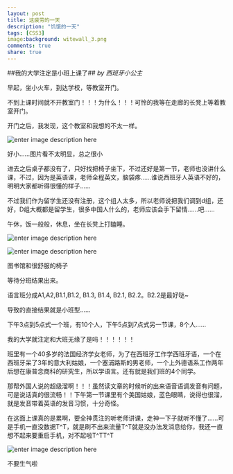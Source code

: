 ```yaml
---
layout: post
title: 这疲劳的一天
description: "饥饿的一天"
tags: [CSS3]
image:background: witewall_3.png
comments: true
share: true
---
```

##我的大学注定是小班上课了##
*by 西班牙小公主*


早起，坐小火车，到达学校，等教室开门。

不到上课时间就不开教室门！！！为什么！！！可怜的我等在走廊的长凳上等着教室开门。

开门之后，我发现，这个教室和我想的不太一样。

![enter image description here](http://ww2.sinaimg.cn/mw690/6bfe8f1bgw1ews1t3zapcj22yo1o0npd.jpg)

好小……图片看不太明显，总之很小

进去之后桌子都没有了，只好找把椅子坐下，不过还好是第一节，老师也没讲什么课，不过，因为是英语课，老师全程英文，脑袋疼……谁说西班牙人英语不好的，明明大家都听得很懂的样子……

不过我们作为留学生还没有注册，这个组人太多，所以老师说把我们调到d组，还好，D组大概都是留学生，很多中国人什么的，老师应该会手下留情……吧……

午休，饭一般般，休息，坐在长凳上打瞌睡。

![enter image description here](http://ww4.sinaimg.cn/mw690/6bfe8f1bgw1ews1ta1ffxj22yo1o0qv6.jpg)

![enter image description here](http://ww4.sinaimg.cn/mw690/6bfe8f1bgw1ews1so8ci5j21o02yo7wi.jpg)

图书馆和很舒服的椅子

等待分班结果出来。

语言班分成A1,A2,B1.1,B1.2, B1.3, B1.4, B2.1, B2.2。B2.2是最好哒~

导致的直接结果就是小班型……

下午3点到5点式一个班，有10个人，下午5点到7点式另一节课，8个人……

我的大学就注定和大班无缘了是吗！！！！！！

班里有一个40多岁的法国经济学女老师，为了在西班牙工作学西班牙语，一个在西班牙呆了3年的意大利姑娘，一个塞浦路斯的男老师，一个上外德语系工作两年后想在康普念商科的研究生，所以学语言。还有就是我们班的4个同学。

那帮外国人说的超级溜啊！！！虽然读文章的时候听的出来语音语调发音有问题，可是说话真的很流畅！！下午第一节课里有个美国姑娘，蓝色眼睛，说得也很溜，就是发音带着英语的发音习惯，十分奇怪。

在这面上课真的是累啊，要全神贯注的听老师讲课，走神一下子就听不懂了……可是手机一直没数据T^T，就是刷不出来流量T^T就是没办法发消息给你，我还一直想不起来要重启手机，对不起啦T^TT^T

![enter image description here](http://ww3.sinaimg.cn/mw690/6bfe8f1bgw1ews1sya6hbj21o02yo1l0.jpg)

不要生气啦

